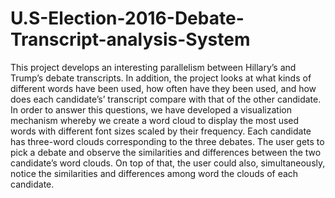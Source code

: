 # U.S-Election-2016-Debate-Transcript-analysis-System
This project develops an interesting parallelism between Hillary’s and Trump’s debate transcripts. In addition, the project looks at what kinds of different words have been used, how often have they been used, and how does each candidate’s’ transcript compare with that of the other candidate. In order to answer this questions, we have developed a visualization mechanism whereby we create a word cloud to display the most used words with different font sizes scaled by their frequency. Each candidate has three-word clouds corresponding to the three debates. The user gets to pick a debate and observe the similarities and differences between the two candidate’s word clouds. On top of that, the user could also, simultaneously, notice the similarities and differences among word the clouds of each candidate.

